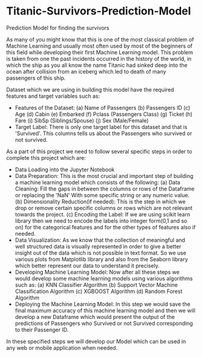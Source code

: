 # Titanic-Survivors-Prediction-Model
Prediction Model for finding the survivors 

As many of you might know that this is one of the most classical problem of Machine Learning and usually most often used by most of the beginners of this field while developing their first Machine Learning model. This problem is taken from one the past incidents occurred in the history of the world, in which the ship as you all know the name Titanic had sinked deep into the ocean after collision from an iceberg which led to death of many passengers of this ship.

Dataset which we are using in building this model have the required features and target variables such as:
- Features of the Dataset: (a) Name of Passengers
                           (b) Passengers ID
                           (c) Age
                           (d) Cabin
                           (e) Embarked
                           (f) Pclass (Passengers Class)
                           (g) Ticket
                           (h) Fare
                           (i) SibSp (Siblings/Spouse)
                           (j) Sex (Male/Female)
- Target Label: There is only one target label for this dataset and that is 'Survived'. This columns tells us about the Passengers who                       survived or not survived.

As a part of this project we need to follow several specific steps in order to complete this project which are:
- Data Loading into the Jupyter Notebook
- Data Preparation: This is the most crucial and important step of building a machine learning model which consists of the following:
                    (a) Data Cleaning: Fill the gaps in between the columns or rows of the Dataframe or replacing the 'NaN' With some                                              specific string or any numeric value.
                    (b) Dimensionality Reduction(if needed): This is the step in which we drop or remove certain specific columns or rows                                                                which are not relevant towards the project. 
                    (c) Encoding the Label: If we are using scikit learn library then we need to encode the labels into integer form(0,1 and                                             so on) for the categorical features and for the other types of features also if needed.
- Data Visualization: As we know that the collection of meaningful and well structured data is visually represented in order to give a                             better insight out of the data which is not possible in text format. So we use various plots from Matplotlib library                         and also from  the Seaborn library which better represent our data to understand it precisely.
- Developing Machine Learning Model: Now after all these steps we would develop some machine learning models using various algorithms such as: 
                                     (a) KNN Classifier Algorithm
                                     (b) Support Vector Machine Classification Algorithm
                                     (c) XGBOOST Algorithm
                                     (d) Random Forest Algorithm
- Deploying the Machine Learning Model: In this step we would save the final maximum accuracy of this machine learning model and then we                                             will develop a new Dataframe which would present the output of the predictions of Passengers who                                             Survived or not Survived corresponding to their Passenger ID.

In these specified steps we will develop our Model which can be used in any web or mobile application when needed.
